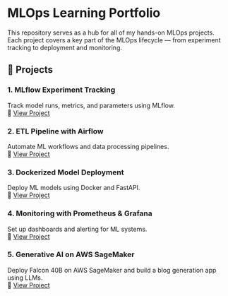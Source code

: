 # MLOps Learning Portfolio

This repository serves as a hub for all of my hands-on MLOps projects. Each project covers a key part of the MLOps lifecycle — from experiment tracking to deployment and monitoring.

## 🔗 Projects

### 1. MLflow Experiment Tracking  
Track model runs, metrics, and parameters using MLflow.  
🔗 [View Project](https://github.com/your-username/mlflow-tracking-project)

### 2. ETL Pipeline with Airflow  
Automate ML workflows and data processing pipelines.  
🔗 [View Project](https://github.com/your-username/airflow-etl-pipeline)

### 3. Dockerized Model Deployment  
Deploy ML models using Docker and FastAPI.  
🔗 [View Project](https://github.com/your-username/dockerized-model-deployment)

### 4. Monitoring with Prometheus & Grafana  
Set up dashboards and alerting for ML systems.  
🔗 [View Project](https://github.com/your-username/monitoring-with-prometheus)

### 5. Generative AI on AWS SageMaker  
Deploy Falcon 40B on AWS SageMaker and build a blog generation app using LLMs.  
🔗 [View Project](https://github.com/Nahidzeinali-web/generative-ai-with-cloud)

